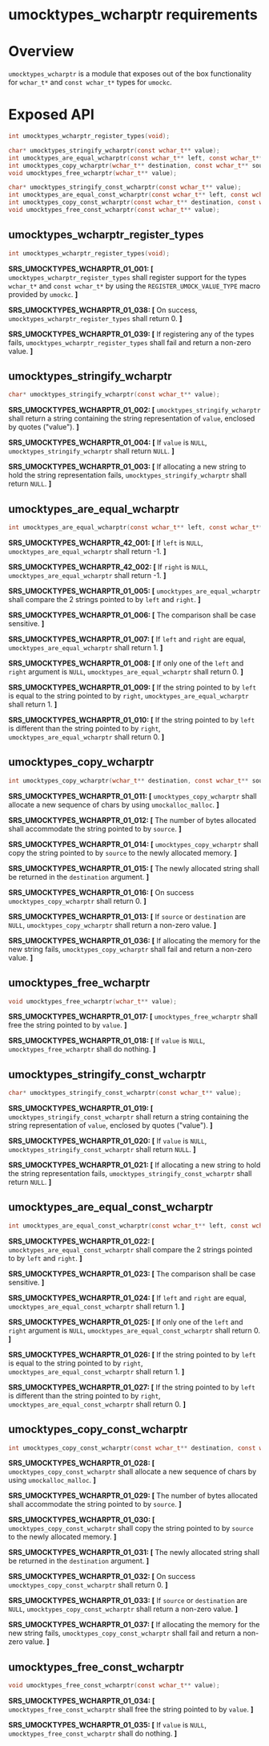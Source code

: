
# umocktypes_wcharptr requirements

# Overview

`umocktypes_wcharptr` is a module that exposes out of the box functionality for `wchar_t*` and `const wchar_t*` types for `umockc`.

# Exposed API

```c
int umocktypes_wcharptr_register_types(void);

char* umocktypes_stringify_wcharptr(const wchar_t** value);
int umocktypes_are_equal_wcharptr(const wchar_t** left, const wchar_t** right);
int umocktypes_copy_wcharptr(wchar_t** destination, const wchar_t** source);
void umocktypes_free_wcharptr(wchar_t** value);

char* umocktypes_stringify_const_wcharptr(const wchar_t** value);
int umocktypes_are_equal_const_wcharptr(const wchar_t** left, const wchar_t** right);
int umocktypes_copy_const_wcharptr(const wchar_t** destination, const wchar_t** source);
void umocktypes_free_const_wcharptr(const wchar_t** value);
```

## umocktypes_wcharptr_register_types

```c
int umocktypes_wcharptr_register_types(void);
```

**SRS_UMOCKTYPES_WCHARPTR_01_001: [** `umocktypes_wcharptr_register_types` shall register support for the types `wchar_t*` and `const wchar_t*` by using the `REGISTER_UMOCK_VALUE_TYPE` macro provided by `umockc`. **]**

**SRS_UMOCKTYPES_WCHARPTR_01_038: [** On success, `umocktypes_wcharptr_register_types` shall return 0. **]**

**SRS_UMOCKTYPES_WCHARPTR_01_039: [** If registering any of the types fails, `umocktypes_wcharptr_register_types` shall fail and return a non-zero value. **]**

## umocktypes_stringify_wcharptr

```c
char* umocktypes_stringify_wcharptr(const wchar_t** value);
```

**SRS_UMOCKTYPES_WCHARPTR_01_002: [** `umocktypes_stringify_wcharptr` shall return a string containing the string representation of `value`, enclosed by quotes ("value"). **]**

**SRS_UMOCKTYPES_WCHARPTR_01_004: [** If `value` is `NULL`, `umocktypes_stringify_wcharptr` shall return `NULL`. **]**

**SRS_UMOCKTYPES_WCHARPTR_01_003: [** If allocating a new string to hold the string representation fails, `umocktypes_stringify_wcharptr` shall return `NULL`. **]**

## umocktypes_are_equal_wcharptr

```c
int umocktypes_are_equal_wcharptr(const wchar_t** left, const wchar_t** right);
```
**SRS_UMOCKTYPES_WCHARPTR_42_001: [** If `left` is `NULL`, `umocktypes_are_equal_wcharptr` shall return -1. **]**

**SRS_UMOCKTYPES_WCHARPTR_42_002: [** If `right` is `NULL`, `umocktypes_are_equal_wcharptr` shall return -1. **]**

**SRS_UMOCKTYPES_WCHARPTR_01_005: [** `umocktypes_are_equal_wcharptr` shall compare the 2 strings pointed to by `left` and `right`. **]**

**SRS_UMOCKTYPES_WCHARPTR_01_006: [** The comparison shall be case sensitive. **]**

**SRS_UMOCKTYPES_WCHARPTR_01_007: [** If `left` and `right` are equal, `umocktypes_are_equal_wcharptr` shall return 1. **]**

**SRS_UMOCKTYPES_WCHARPTR_01_008: [** If only one of the `left` and `right` argument is `NULL`, `umocktypes_are_equal_wcharptr` shall return 0. **]**

**SRS_UMOCKTYPES_WCHARPTR_01_009: [** If the string pointed to by `left` is equal to the string pointed to by `right`, `umocktypes_are_equal_wcharptr` shall return 1. **]**

**SRS_UMOCKTYPES_WCHARPTR_01_010: [** If the string pointed to by `left` is different than the string pointed to by `right`, `umocktypes_are_equal_wcharptr` shall return 0. **]**

## umocktypes_copy_wcharptr

```c
int umocktypes_copy_wcharptr(wchar_t** destination, const wchar_t** source);
```

**SRS_UMOCKTYPES_WCHARPTR_01_011: [** `umocktypes_copy_wcharptr` shall allocate a new sequence of chars by using `umockalloc_malloc`. **]**

**SRS_UMOCKTYPES_WCHARPTR_01_012: [** The number of bytes allocated shall accommodate the string pointed to by `source`. **]**

**SRS_UMOCKTYPES_WCHARPTR_01_014: [** `umocktypes_copy_wcharptr` shall copy the string pointed to by `source` to the newly allocated memory. **]**

**SRS_UMOCKTYPES_WCHARPTR_01_015: [** The newly allocated string shall be returned in the `destination` argument. **]**

**SRS_UMOCKTYPES_WCHARPTR_01_016: [** On success `umocktypes_copy_wcharptr` shall return 0. **]**

**SRS_UMOCKTYPES_WCHARPTR_01_013: [** If `source` or `destination` are `NULL`, `umocktypes_copy_wcharptr` shall return a non-zero value. **]**

**SRS_UMOCKTYPES_WCHARPTR_01_036: [** If allocating the memory for the new string fails, `umocktypes_copy_wcharptr` shall fail and return a non-zero value. **]**

## umocktypes_free_wcharptr

```c
void umocktypes_free_wcharptr(wchar_t** value);
```

**SRS_UMOCKTYPES_WCHARPTR_01_017: [** `umocktypes_free_wcharptr` shall free the string pointed to by `value`. **]**

**SRS_UMOCKTYPES_WCHARPTR_01_018: [** If `value` is `NULL`, `umocktypes_free_wcharptr` shall do nothing. **]**

## umocktypes_stringify_const_wcharptr

```c
char* umocktypes_stringify_const_wcharptr(const wchar_t** value);
```

**SRS_UMOCKTYPES_WCHARPTR_01_019: [** `umocktypes_stringify_const_wcharptr` shall return a string containing the string representation of `value`, enclosed by quotes ("value"). **]**

**SRS_UMOCKTYPES_WCHARPTR_01_020: [** If `value` is `NULL`, `umocktypes_stringify_const_wcharptr` shall return `NULL`. **]**

**SRS_UMOCKTYPES_WCHARPTR_01_021: [** If allocating a new string to hold the string representation fails, `umocktypes_stringify_const_wcharptr` shall return `NULL`. **]**

## umocktypes_are_equal_const_wcharptr

```c
int umocktypes_are_equal_const_wcharptr(const wchar_t** left, const wchar_t** right);
```

**SRS_UMOCKTYPES_WCHARPTR_01_022: [** `umocktypes_are_equal_const_wcharptr` shall compare the 2 strings pointed to by `left` and `right`. **]**

**SRS_UMOCKTYPES_WCHARPTR_01_023: [** The comparison shall be case sensitive. **]**

**SRS_UMOCKTYPES_WCHARPTR_01_024: [** If `left` and `right` are equal, `umocktypes_are_equal_const_wcharptr` shall return 1. **]**

**SRS_UMOCKTYPES_WCHARPTR_01_025: [** If only one of the `left` and `right` argument is `NULL`, `umocktypes_are_equal_const_wcharptr` shall return 0. **]**

**SRS_UMOCKTYPES_WCHARPTR_01_026: [** If the string pointed to by `left` is equal to the string pointed to by `right`, `umocktypes_are_equal_const_wcharptr` shall return 1. **]**

**SRS_UMOCKTYPES_WCHARPTR_01_027: [** If the string pointed to by `left` is different than the string pointed to by `right`, `umocktypes_are_equal_const_wcharptr` shall return 0. **]**

## umocktypes_copy_const_wcharptr

```c
int umocktypes_copy_const_wcharptr(const wchar_t** destination, const wchar_t** source);
```

**SRS_UMOCKTYPES_WCHARPTR_01_028: [** `umocktypes_copy_const_wcharptr` shall allocate a new sequence of chars by using `umockalloc_malloc`. **]**

**SRS_UMOCKTYPES_WCHARPTR_01_029: [** The number of bytes allocated shall accommodate the string pointed to by `source`. **]**

**SRS_UMOCKTYPES_WCHARPTR_01_030: [** `umocktypes_copy_const_wcharptr` shall copy the string pointed to by `source` to the newly allocated memory. **]**

**SRS_UMOCKTYPES_WCHARPTR_01_031: [** The newly allocated string shall be returned in the `destination` argument. **]**

**SRS_UMOCKTYPES_WCHARPTR_01_032: [** On success `umocktypes_copy_const_wcharptr` shall return 0. **]**

**SRS_UMOCKTYPES_WCHARPTR_01_033: [** If `source` or `destination` are `NULL`, `umocktypes_copy_const_wcharptr` shall return a non-zero value. **]**

**SRS_UMOCKTYPES_WCHARPTR_01_037: [** If allocating the memory for the new string fails, `umocktypes_copy_const_wcharptr` shall fail and return a non-zero value. **]**

## umocktypes_free_const_wcharptr

```c
void umocktypes_free_const_wcharptr(const wchar_t** value);
```

**SRS_UMOCKTYPES_WCHARPTR_01_034: [** `umocktypes_free_const_wcharptr` shall free the string pointed to by `value`. **]**

**SRS_UMOCKTYPES_WCHARPTR_01_035: [** If `value` is `NULL`, `umocktypes_free_const_wcharptr` shall do nothing. **]**
